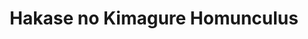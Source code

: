 --- 
title: "Hakase no Kimagure Homunculus"
publishdate: "2019-10-5T16:48:46+02:00"
src: "https://365manga.net/manga/hakase-no-kimagure-homunculus"
image: "https://data.365manga.net/images/thumbnails/1393-hakase-no-kimagure-homunculus.jpg"
description: ""
---